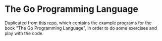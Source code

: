 # The Go Programming Language

Duplicated from [this repo](https://github.com/adonovan/gopl.io), which contains the example programs for the book "The Go Programming Language", in order to do some exercises and play with the code. 
